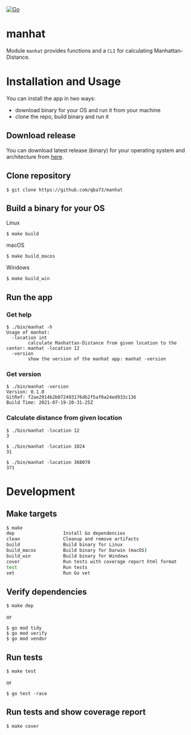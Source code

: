[![Go](https://github.com/qba73/manhat/actions/workflows/go.yml/badge.svg)](https://github.com/qba73/manhat/actions/workflows/go.yml)

# manhat

Module ```manhat``` provides functions and a ```CLI``` for calculating Manhattan-Distance.

# Installation and Usage

You can install the app in two ways:

- download binary for your OS and run it from your machine
- clone the repo, build binary and run it

## Download release

You can download latest release (binary) for your operating system and architecture from [here](https://github.com/qba73/manhat/releases).

## Clone repository
```
$ git clone https://github.com/qba73/manhat
```

## Build a binary for your OS

Linux
```
$ make build
```
macOS
```
$ make build_macos
```
Windows
```
$ make build_win
```

## Run the app

### Get help
```
$ ./bin/manhat -h
Usage of manhat:
  -location int
    	calculate Manhattan-Distance from given location to the center: manhat -location 12
  -version
    	show the version of the manhat app: manhat -version
```

### Get version
```
$ ./bin/manhat -version
Version: 0.1.0
GitRef: f2ae2914b2b072493176db2f5af0a24ed933c136
Build Time: 2021-07-19-20-31-25Z
```

### Calculate distance from given location
```
$ ./bin/manhat -location 12
3
```
```
$ ./bin/manhat -location 1024
31
```
```
$ ./bin/manhat -location 368078
371
```

# Development
## Make targets
```bash
$ make
dep                  Install Go dependencies
clean                Cleanup and remove artifacts
build                Build binary for Linux
build_macos          Build binary for Darwin (macOS)
build_win            Build binary for Windows
cover                Run tests with coverage report html format
test                 Run tests
vet                  Run Go vet
```

## Verify dependencies
```
$ make dep
```
or
```
$ go mod tidy
$ go mod verify
$ go mod vendor
```

## Run tests
```
$ make test
```
or
```
$ go test -race 
```

## Run tests and show coverage report
```
$ make cover
```
